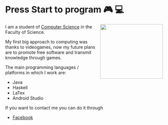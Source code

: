 # Press Start to program 🎮 💻

<img align="right" width="200" height="175" src="https://64.media.tumblr.com/9518ca2e90847551047dfd1a81dc369c/6e30b491d278e799-86/s400x600/05176ca158be2a5c6493ca025045a2caaaeb5a95.gifv">

I am a student of [Computer Science](https://www.fciencias.unam.mx/estudiar-en-ciencias/estudios/licenciaturas/ccomputacion) in the Faculty of Science.

My first big approach to computing was thanks to videogames, now my future plans are to promote free software and transmit knowledge through games.

The main programming languages / platforms in which I work are:
- Java
- Haskell
- LaTex
- Android Studio

If you want to contact me you can do it through
- [Facebook](https://www.facebook.com/diegoarturo.zamora.50/)
